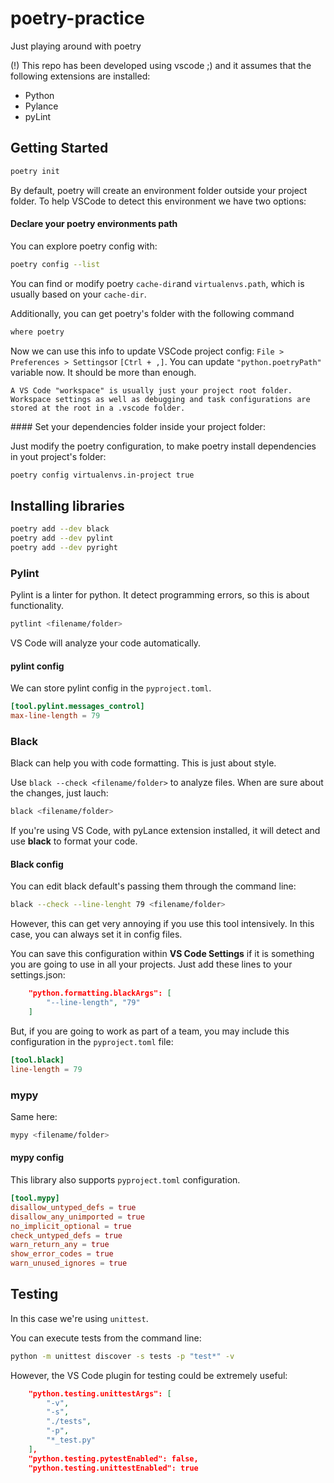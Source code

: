 # poetry-practice

Just playing around with poetry

(!) This repo has been developed using vscode ;) and it assumes that the following extensions are installed:
 * Python
 * Pylance
 * pyLint

## Getting Started

```bash
poetry init
```

By default, poetry will create an environment folder outside your project folder. To help VSCode to detect this environment we have two options:

#### Declare your poetry environments path

You can explore poetry config with:

```bash
poetry config --list
```

You can find or modify poetry `cache-dir`and `virtualenvs.path`, which is usually based on your `cache-dir`.

Additionally, you can get poetry's folder with the following command

```bash
where poetry
```

Now we can use this info to update VSCode project config: `File > Preferences > Settings`or `[Ctrl + ,]`. You can update `"python.poetryPath"` variable now. It should be more than enough.

```
A VS Code "workspace" is usually just your project root folder. Workspace settings as well as debugging and task configurations are stored at the root in a .vscode folder.
```


#### Set your dependencies folder inside your project folder:

Just modify the poetry configuration, to make poetry install dependencies in yout project's folder:

```bash
poetry config virtualenvs.in-project true
```

## Installing libraries

```bash
poetry add --dev black
poetry add --dev pylint
poetry add --dev pyright
```

### Pylint

Pylint is a linter for python. It detect programming errors, so this is about functionality.

```bash
pytlint <filename/folder>
```

VS Code will analyze your code automatically.

#### pylint config

We can store pylint config in the `pyproject.toml`.

```toml
[tool.pylint.messages_control]
max-line-length = 79
````

### Black

Black can help you with code formatting. This is just about style.

Use `black --check <filename/folder>` to analyze files. When are sure about the changes, just lauch:

```bash
black <filename/folder>
```

If you're using VS Code, with pyLance extension installed, it will detect and use **black** to format your code.

#### Black config

You can edit black default's passing them through the command line:

```bash
black --check --line-lenght 79 <filename/folder>
```

However, this can get very annoying if you use this tool intensively. In this case, you can always set it in config files.

You can save this configuration within **VS Code Settings** if it is something you are going to use in all your projects. Just add these lines to your settings.json:

```json
    "python.formatting.blackArgs": [
        "--line-length", "79"
    ]
```

But, if you are going to work as part of a team, you may include this configuration in the `pyproject.toml` file:

```toml
[tool.black]
line-length = 79
```

### mypy

Same here:

```bash
mypy <filename/folder>
```

#### mypy config

This library also supports `pyproject.toml` configuration.

```toml
[tool.mypy]
disallow_untyped_defs = true
disallow_any_unimported = true
no_implicit_optional = true
check_untyped_defs = true
warn_return_any = true
show_error_codes = true
warn_unused_ignores = true
```

## Testing

In this case we're using `unittest`.

You can execute tests from the command line:

```zsh
python -m unittest discover -s tests -p "test*" -v
```

However, the VS Code plugin for testing could be extremely useful:

```json
    "python.testing.unittestArgs": [
        "-v",
        "-s",
        "./tests",
        "-p",
        "*_test.py"
    ],
    "python.testing.pytestEnabled": false,
    "python.testing.unittestEnabled": true
```